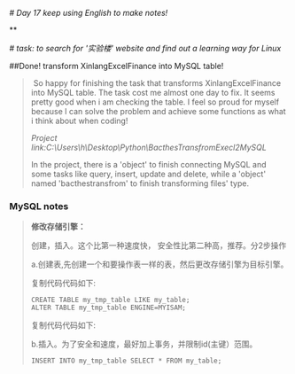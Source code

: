 *# Day 17 keep using English to make notes!*

**

*# task: to search for '实验楼' website and find out a learning way for Linux*





##Done! transform XinlangExcelFinance into MySQL table!

> ​	So happy for finishing the task that transforms XinlangExcelFinance into MySQL table. The task cost  me almost one day to fix. It seems pretty good when i am checking the table. I feel so proud for myself because I can solve the problem and achieve some functions as what i think about when coding! 
>
> *Project link:C:\Users\h\Desktop\Python\BacthesTransfromExecl2MySQL*
>
> In the project, there is a 'object' to finish connecting MySQL and some tasks like query, insert, update and delete, while a 'object' named 'bacthestransfrom' to finish transforming files' type. 



### MySQL notes

> **修改存储引擎：**
>
> 创建，插入。这个比第一种速度快， 安全性比第二种高，推荐。分2步操作
>
> a.创建表,先创建一个和要操作表一样的表，然后更改存储引擎为目标引擎。    
>
> 复制代码代码如下:
>
> ~~~mysql
> CREATE TABLE my_tmp_table LIKE my_table;
> ALTER TABLE my_tmp_table ENGINE=MYISAM;
> ~~~
>
> 复制代码代码如下:
>
> b.插入。为了安全和速度，最好加上事务，并限制id(主键）范围。
>
> ~~~mysql
> INSERT INTO my_tmp_table SELECT * FROM my_table;
> ~~~





